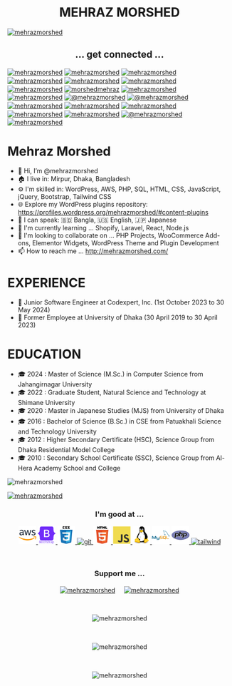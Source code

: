 <h1 align="center">MEHRAZ MORSHED</h1>

<p align="left"> <a href="https://github.com/ryo-ma/github-profile-trophy"><img src="https://github-profile-trophy.vercel.app/?username=mehrazmorshed" alt="mehrazmorshed" /></a> </p>

<h2 align="center">... get connected ...</h2>
<p align="left">
<a href="https://codepen.io/mehrazmorshed" target="blank"><img align="center" src="https://raw.githubusercontent.com/rahuldkjain/github-profile-readme-generator/master/src/images/icons/Social/codepen.svg" alt="mehrazmorshed" height="30" width="40" /></a>
<a href="https://dev.to/mehrazmorshed" target="blank"><img align="center" src="https://raw.githubusercontent.com/rahuldkjain/github-profile-readme-generator/master/src/images/icons/Social/devto.svg" alt="mehrazmorshed" height="30" width="40" /></a>
<a href="https://twitter.com/mehrazmorshed" target="blank"><img align="center" src="https://raw.githubusercontent.com/rahuldkjain/github-profile-readme-generator/master/src/images/icons/Social/twitter.svg" alt="mehrazmorshed" height="30" width="40" /></a>
<a href="https://linkedin.com/in/mehrazmorshed" target="blank"><img align="center" src="https://raw.githubusercontent.com/rahuldkjain/github-profile-readme-generator/master/src/images/icons/Social/linked-in-alt.svg" alt="mehrazmorshed" height="30" width="40" /></a>
<a href="https://codesandbox.com/mehrazmorshed" target="blank"><img align="center" src="https://raw.githubusercontent.com/rahuldkjain/github-profile-readme-generator/master/src/images/icons/Social/codesandbox.svg" alt="mehrazmorshed" height="30" width="40" /></a>
<a href="https://kaggle.com/mehrazmorshed" target="blank"><img align="center" src="https://raw.githubusercontent.com/rahuldkjain/github-profile-readme-generator/master/src/images/icons/Social/kaggle.svg" alt="mehrazmorshed" height="30" width="40" /></a>
<a href="https://fb.com/mehrazmorshed" target="blank"><img align="center" src="https://raw.githubusercontent.com/rahuldkjain/github-profile-readme-generator/master/src/images/icons/Social/facebook.svg" alt="mehrazmorshed" height="30" width="40" /></a>
<a href="https://instagram.com/morshedmehraz" target="blank"><img align="center" src="https://raw.githubusercontent.com/rahuldkjain/github-profile-readme-generator/master/src/images/icons/Social/instagram.svg" alt="morshedmehraz" height="30" width="40" /></a>
<a href="https://dribbble.com/mehrazmorshed" target="blank"><img align="center" src="https://raw.githubusercontent.com/rahuldkjain/github-profile-readme-generator/master/src/images/icons/Social/dribbble.svg" alt="mehrazmorshed" height="30" width="40" /></a>
<a href="https://www.behance.net/mehrazmorshed" target="blank"><img align="center" src="https://raw.githubusercontent.com/rahuldkjain/github-profile-readme-generator/master/src/images/icons/Social/behance.svg" alt="mehrazmorshed" height="30" width="40" /></a>
<a href="https://hashnode.com/@mehrazmorshed" target="blank"><img align="center" src="https://raw.githubusercontent.com/rahuldkjain/github-profile-readme-generator/master/src/images/icons/Social/hashnode.svg" alt="@mehrazmorshed" height="30" width="40" /></a>
<a href="https://medium.com/@mehrazmorshed" target="blank"><img align="center" src="https://raw.githubusercontent.com/rahuldkjain/github-profile-readme-generator/master/src/images/icons/Social/medium.svg" alt="@mehrazmorshed" height="30" width="40" /></a>
<a href="https://www.youtube.com/c/mehrazmorshed" target="blank"><img align="center" src="https://raw.githubusercontent.com/rahuldkjain/github-profile-readme-generator/master/src/images/icons/Social/youtube.svg" alt="mehrazmorshed" height="30" width="40" /></a>
<a href="https://www.codechef.com/users/mehrazmorshed" target="blank"><img align="center" src="https://cdn.jsdelivr.net/npm/simple-icons@3.1.0/icons/codechef.svg" alt="mehrazmorshed" height="30" width="40" /></a>
<a href="https://www.hackerrank.com/mehrazmorshed" target="blank"><img align="center" src="https://raw.githubusercontent.com/rahuldkjain/github-profile-readme-generator/master/src/images/icons/Social/hackerrank.svg" alt="mehrazmorshed" height="30" width="40" /></a>
<a href="https://codeforces.com/profile/mehrazmorshed" target="blank"><img align="center" src="https://raw.githubusercontent.com/rahuldkjain/github-profile-readme-generator/master/src/images/icons/Social/codeforces.svg" alt="mehrazmorshed" height="30" width="40" /></a>
<a href="https://www.leetcode.com/mehrazmorshed" target="blank"><img align="center" src="https://raw.githubusercontent.com/rahuldkjain/github-profile-readme-generator/master/src/images/icons/Social/leet-code.svg" alt="mehrazmorshed" height="30" width="40" /></a>
<a href="https://www.hackerearth.com/@mehrazmorshed" target="blank"><img align="center" src="https://raw.githubusercontent.com/rahuldkjain/github-profile-readme-generator/master/src/images/icons/Social/hackerearth.svg" alt="@mehrazmorshed" height="30" width="40" /></a>
<a href="https://www.topcoder.com/members/mehrazmorshed" target="blank"><img align="center" src="https://raw.githubusercontent.com/rahuldkjain/github-profile-readme-generator/master/src/images/icons/Social/topcoder.svg" alt="mehrazmorshed" height="30" width="40" /></a>
</p>








# Mehraz Morshed
- 👋 Hi, I’m @mehrazmorshed
- 🏠 I live in: Mirpur, Dhaka, Bangladesh
- ⚙️ I'm skilled in: WordPress, AWS, PHP, SQL, HTML, CSS, JavaScript, jQuery, Bootstrap, Tailwind CSS
- 🌐 Explore my WordPress plugins repository: https://profiles.wordpress.org/mehrazmorshed/#content-plugins
- 👀 I can speak: 🇧🇩 Bangla, 🇺🇸 English, 🇯🇵 Japanese
- 🌱 I'm currently learning ... Shopify, Laravel, React, Node.js
- 💞️ I'm looking to collaborate on ... PHP Projects, WooCommerce Add-ons, Elementor Widgets, WordPress Theme and Plugin Development
- 📫 How to reach me ... http://mehrazmorshed.com/
# EXPERIENCE
- 💼 Junior Software Engineer at Codexpert, Inc. (1st October 2023 to 30 May 2024)
- 💼 Former Employee at University of Dhaka (30 April 2019 to 30 April 2023)
# EDUCATION
- 🎓 2024 : Master of Science (M.Sc.) in Computer Science from Jahangirnagar University
- 🎓 2022 : Graduate Student, Natural Science and Technology at Shimane University
- 🎓 2020 : Master in Japanese Studies (MJS) from University of Dhaka
- 🎓 2016 : Bachelor of Science (B.Sc.) in CSE from Patuakhali Science and Technology University
- 🎓 2012 : Higher Secondary Certificate (HSC), Science Group from Dhaka Residential Model College
- 🎓 2010 : Secondary School Certificate (SSC), Science Group from Al-Hera Academy School and College

<!---
mehrazmorshed/mehrazmorshed is a ✨ special ✨ repository because its `README.md` (this file) appears on your GitHub profile.
You can click the Preview link to take a look at your changes.
--->


<p align="left"> <img src="https://komarev.com/ghpvc/?username=mehrazmorshed&label=Profile%20views&color=0e75b6&style=flat" alt="mehrazmorshed" /> </p>

<p align="left"> <a href="https://twitter.com/mehrazmorshed" target="blank"><img src="https://img.shields.io/twitter/follow/mehrazmorshed?logo=twitter&style=for-the-badge" alt="mehrazmorshed" /></a> </p>




<h3 align="center">I'm good at ...</h3>
<p align="center"> <a href="https://aws.amazon.com" target="_blank" rel="noreferrer"> <img src="https://raw.githubusercontent.com/devicons/devicon/master/icons/amazonwebservices/amazonwebservices-original-wordmark.svg" alt="aws" width="40" height="40"/> </a> <a href="https://getbootstrap.com" target="_blank" rel="noreferrer"> <img src="https://raw.githubusercontent.com/devicons/devicon/master/icons/bootstrap/bootstrap-plain-wordmark.svg" alt="bootstrap" width="40" height="40"/> </a> <a href="https://www.w3schools.com/css/" target="_blank" rel="noreferrer"> <img src="https://raw.githubusercontent.com/devicons/devicon/master/icons/css3/css3-original-wordmark.svg" alt="css3" width="40" height="40"/> </a> <a href="https://git-scm.com/" target="_blank" rel="noreferrer"> <img src="https://www.vectorlogo.zone/logos/git-scm/git-scm-icon.svg" alt="git" width="40" height="40"/> </a> <a href="https://www.w3.org/html/" target="_blank" rel="noreferrer"> <img src="https://raw.githubusercontent.com/devicons/devicon/master/icons/html5/html5-original-wordmark.svg" alt="html5" width="40" height="40"/> </a> <a href="https://developer.mozilla.org/en-US/docs/Web/JavaScript" target="_blank" rel="noreferrer"> <img src="https://raw.githubusercontent.com/devicons/devicon/master/icons/javascript/javascript-original.svg" alt="javascript" width="40" height="40"/> </a> <a href="https://www.linux.org/" target="_blank" rel="noreferrer"> <img src="https://raw.githubusercontent.com/devicons/devicon/master/icons/linux/linux-original.svg" alt="linux" width="40" height="40"/> </a> <a href="https://www.mysql.com/" target="_blank" rel="noreferrer"> <img src="https://raw.githubusercontent.com/devicons/devicon/master/icons/mysql/mysql-original-wordmark.svg" alt="mysql" width="40" height="40"/> </a> <a href="https://www.php.net" target="_blank" rel="noreferrer"> <img src="https://raw.githubusercontent.com/devicons/devicon/master/icons/php/php-original.svg" alt="php" width="40" height="40"/> </a> <a href="https://tailwindcss.com/" target="_blank" rel="noreferrer"> <img src="https://www.vectorlogo.zone/logos/tailwindcss/tailwindcss-icon.svg" alt="tailwind" width="40" height="40"/> </a> </p>

<br>

<h3 align="center">Support me ...</h3>
<p align="center">
  <a href="https://www.buymeacoffee.com/mehrazmorshed"> <img align="center" src="https://cdn.buymeacoffee.com/buttons/v2/default-yellow.png" height="50" width="210" alt="mehrazmorshed" /></a>
  &nbsp; &nbsp;
  <a href="https://ko-fi.com/mehrazmorshed"> <img align="center" src="https://cdn.ko-fi.com/cdn/kofi3.png?v=3" height="50" width="210" alt="mehrazmorshed" /></a>
</p>
<br>
<p align="center">
  <img align="center" src="https://github-readme-stats.vercel.app/api/top-langs?username=mehrazmorshed&show_icons=true&locale=en&layout=compact" alt="mehrazmorshed" />
</p>
<br>
<p align="center">
  <img align="center" src="https://github-readme-stats.vercel.app/api?username=mehrazmorshed&show_icons=true&locale=en" alt="mehrazmorshed" />
</p>
<br>
<p align="center">
  <img align="center" src="https://github-readme-streak-stats.herokuapp.com/?user=mehrazmorshed&" alt="mehrazmorshed" />
</p>







